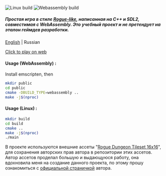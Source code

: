 ![Linux build](https://github.com/gloomyzen/game-rogue-sdl/workflows/Linux%20build/badge.svg?branch=master)
![Webassembly build](https://github.com/gloomyzen/game-rogue-sdl/workflows/Webassembly%20build/badge.svg?branch=master)

##### Простая игра в стиле [Rogue-like](https://ru.wikipedia.org/wiki/Roguelike), написанная на C++ и SDL2, совместимая с WebAssembly. Это учебный проект и не претендует на эталон геймдев разработки.

[English](https://github.com/gloomyzen/game-rogue-sdl/blob/master/README.md) | Russian

[Click to play on web](https://gloomyzen.github.io/game-rogue-sdl/)

#### Usage (WebAssembly) :
Install emscripten, then
```bash
mkdir public
cd public
cmake -DBUILD_TYPE=webassembly ..
make -j$(nproc)
```

#### Usage (Linux) :

```bash
mkdir build
cd build
cmake ..
make -j$(nproc)
./main
```

В проекте используются внешние ассеты "[Rogue Dungeon Tileset 16x16](https://secrethideout.itch.io/rogue-dungeon-tileset-16x16)", для сохранения авторских прав автора в репозитории этих ассетов.
Автор ассетов проделал большую и выдающуюся работу, она вдохновила меня на создание данного проекта, по этому прошу ознакомиться с [официальной страничкой](https://secrethideout.itch.io/rogue-dungeon-tileset-16x16) автора.


